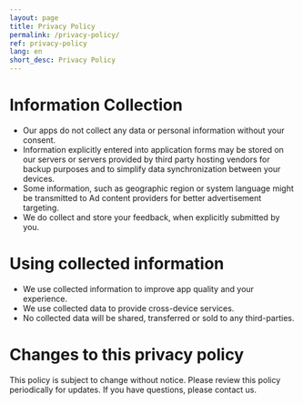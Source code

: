 ```yaml
---
layout: page
title: Privacy Policy
permalink: /privacy-policy/
ref: privacy-policy
lang: en
short_desc: Privacy Policy
---
```


# Information Collection

- Our apps do not collect any data or personal information without your consent.
- Information explicitly entered into application forms may be stored on our servers or servers provided by third party hosting vendors for backup purposes and to simplify data synchronization between your devices.
- Some information, such as geographic region or system language might be transmitted to Ad content providers for better advertisement targeting.
- We do collect and store your feedback, when explicitly submitted by you.

# Using collected information

- We use collected information to improve app quality and your experience.
- We use collected data to provide cross-device services.
- No collected data will be shared, transferred or sold to any third-parties.

# Changes to this privacy policy

This policy is subject to change without notice. Please review this policy periodically for updates. If you have questions, please contact us.